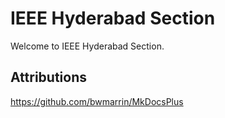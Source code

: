 # IEEE Hyderabad Section
Welcome to IEEE Hyderabad Section.

## Attributions
https://github.com/bwmarrin/MkDocsPlus

